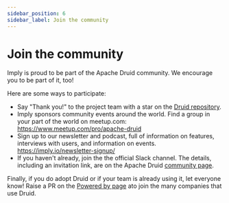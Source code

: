 ```yaml
---
sidebar_position: 6
sidebar_label: Join the community
---
```


# Join the community

Imply is proud to be part of the Apache Druid community.
We encourage you to be part of it, too!

Here are some ways to participate:

- Say "Thank you!" to the project team with a star on the [Druid repository](https://github.com/apache/druid).
- Imply sponsors community events around the world. Find a group in your part of the world on meetup.com:
     https://www.meetup.com/pro/apache-druid
- Sign up to our newsletter and podcast, full of information on features, interviews with users, and information on events.
     https://imply.io/newsletter-signup/ 
- If you haven't already, join the the official Slack channel. The details, including an invitation link, are on the Apache Druid [community page](https://druid.apache.org/community/).
  
Finally, if you do adopt Druid or if your team is already using it, let everyone know! Raise a PR on the [Powered by page](https://druid.apache.org/druid-powered) ato join the many companies that use Druid.